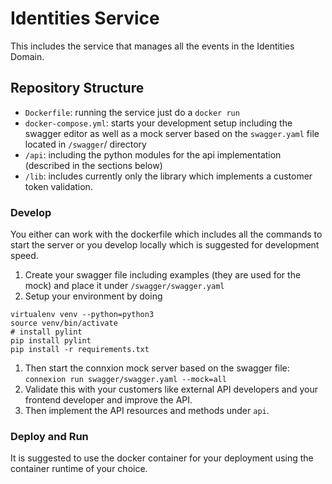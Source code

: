 # Identities Service

This includes the service that manages all the events in the Identities Domain. 

## Repository Structure

* `Dockerfile`: running the service just do a `docker run`
* `docker-compose.yml`: starts your development setup including the swagger editor as well as a mock server based on the `swagger.yaml` file located in `/swagger`/ directory
* `/api`: including the python modules for the api implementation (described in the sections below)
* `/lib`: includes currently only the library which implements a customer token validation. 

### Develop

You either can work with the dockerfile which includes all the commands to start the server or you develop locally which is suggested for development speed. 

1. Create your swagger file including examples (they are used for the mock) and place it under `/swagger/swagger.yaml`
1. Setup your environment by doing 
```
virtualenv venv --python=python3
source venv/bin/activate
# install pylint
pip install pylint
pip install -r requirements.txt
```
1. Then start the connxion mock server based on the swagger file: `connexion run swagger/swagger.yaml --mock=all`
1. Validate this with your customers like external API developers and your frontend developer and improve the API. 
1. Then implement the API resources and methods under `api`. 


### Deploy and Run

It is suggested to use the docker container for your deployment using the container runtime of your choice.